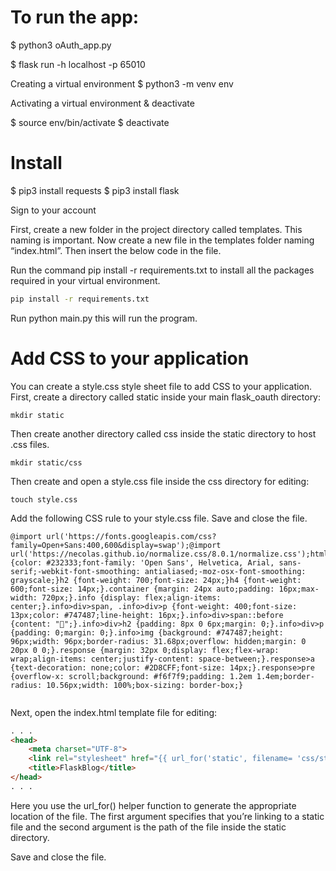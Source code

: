 # To run the app: 

$ python3 oAuth_app.py 

$ flask run -h localhost -p 65010

Creating a virtual environment
$ python3 -m venv env

Activating a virtual environment & deactivate

$ source env/bin/activate
$ deactivate

# Install 
$ pip3 install requests
$ pip3 install flask  

Sign to your account

First, create a new folder in the project directory called templates. This naming is important. Now create a new file in the templates folder naming “index.html”. Then insert the below code in the file.

Run the command pip install -r requirements.txt to install all the packages required in your virtual environment.

```bash
pip install -r requirements.txt
```

Run python main.py this will run the program.

# Add CSS to your application
You can create a style.css style sheet file to add CSS to your application. First, create a directory called static inside your main flask_oauth directory:

```
mkdir static

```

Then create another directory called css inside the static directory to host .css files.

```
mkdir static/css

```

Then create and open a style.css file inside the css directory for editing:

```
touch style.css 

```

Add the following CSS rule to your style.css file. Save and close the file.

```
@import url('https://fonts.googleapis.com/css?family=Open+Sans:400,600&display=swap');@import url('https://necolas.github.io/normalize.css/8.0.1/normalize.css');html {color: #232333;font-family: 'Open Sans', Helvetica, Arial, sans-serif;-webkit-font-smoothing: antialiased;-moz-osx-font-smoothing: grayscale;}h2 {font-weight: 700;font-size: 24px;}h4 {font-weight: 600;font-size: 14px;}.container {margin: 24px auto;padding: 16px;max-width: 720px;}.info {display: flex;align-items: center;}.info>div>span, .info>div>p {font-weight: 400;font-size: 13px;color: #747487;line-height: 16px;}.info>div>span::before {content: "👋";}.info>div>h2 {padding: 8px 0 6px;margin: 0;}.info>div>p {padding: 0;margin: 0;}.info>img {background: #747487;height: 96px;width: 96px;border-radius: 31.68px;overflow: hidden;margin: 0 20px 0 0;}.response {margin: 32px 0;display: flex;flex-wrap: wrap;align-items: center;justify-content: space-between;}.response>a {text-decoration: none;color: #2D8CFF;font-size: 14px;}.response>pre {overflow-x: scroll;background: #f6f7f9;padding: 1.2em 1.4em;border-radius: 10.56px;width: 100%;box-sizing: border-box;}


```

Next, open the index.html template file for editing:

```html
. . .
<head>
    <meta charset="UTF-8">
    <link rel="stylesheet" href="{{ url_for('static', filename= 'css/style.css') }}">
    <title>FlaskBlog</title>
</head>
. . .

```

Here you use the url_for() helper function to generate the appropriate location of the file. The first argument specifies that you’re linking to a static file and the second argument is the path of the file inside the static directory.

Save and close the file.